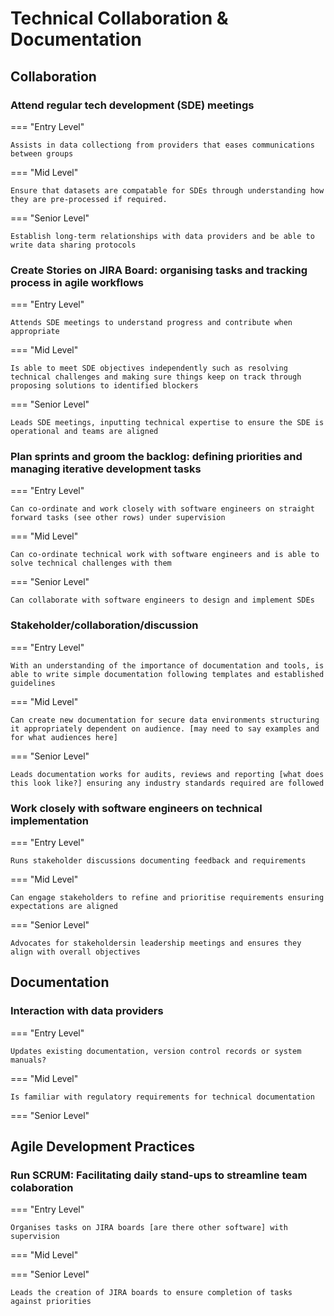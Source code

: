 # Technical Collaboration & Documentation

## Collaboration



### Attend regular tech development (SDE) meetings

=== "Entry Level"

    Assists in data collectiong from providers that eases communications between groups

=== "Mid Level"

    Ensure that datasets are compatable for SDEs through understanding how they are pre-processed if required.

=== "Senior Level"

    Establish long-term relationships with data providers and be able to write data sharing protocols



### Create Stories on JIRA Board: organising tasks and tracking process in agile workflows

=== "Entry Level"

    Attends SDE meetings to understand progress and contribute when appropriate

=== "Mid Level"

    Is able to meet SDE objectives independently such as resolving technical challenges and making sure things keep on track through proposing solutions to identified blockers

=== "Senior Level"

    Leads SDE meetings, inputting technical expertise to ensure the SDE is operational and teams are aligned



### Plan sprints and groom the backlog: defining priorities and managing iterative development tasks

=== "Entry Level"

    Can co-ordinate and work closely with software engineers on straight forward tasks (see other rows) under supervision

=== "Mid Level"

    Can co-ordinate technical work with software engineers and is able to solve technical challenges with them

=== "Senior Level"

    Can collaborate with software engineers to design and implement SDEs



### Stakeholder/collaboration/discussion

=== "Entry Level"

    With an understanding of the importance of documentation and tools, is able to write simple documentation following templates and established guidelines

=== "Mid Level"

    Can create new documentation for secure data environments structuring it appropriately dependent on audience. [may need to say examples and for what audiences here]

=== "Senior Level"

    Leads documentation works for audits, reviews and reporting [what does this look like?] ensuring any industry standards required are followed



### Work closely with software engineers on technical implementation

=== "Entry Level"

    Runs stakeholder discussions documenting feedback and requirements

=== "Mid Level"

    Can engage stakeholders to refine and prioritise requirements ensuring expectations are aligned

=== "Senior Level"

    Advocates for stakeholdersin leadership meetings and ensures they align with overall objectives

## Documentation



### Interaction with data providers

=== "Entry Level"

    Updates existing documentation, version control records or system manuals?

=== "Mid Level"

    Is familiar with regulatory requirements for technical documentation

=== "Senior Level"



## Agile Development Practices



### Run SCRUM: Facilitating daily stand-ups to streamline team colaboration

=== "Entry Level"

    Organises tasks on JIRA boards [are there other software] with supervision

=== "Mid Level"



=== "Senior Level"

    Leads the creation of JIRA boards to ensure completion of tasks against priorities
